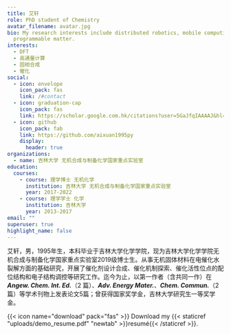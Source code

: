 ```yaml
---
title: 艾轩
role: PhD student of Chemistry
avatar_filename: avatar.jpg
bio: My research interests include distributed robotics, mobile computing and
  programmable matter.
interests:
  - DFT
  - 高通量计算
  - 固相合成
  - 催化
social:
  - icon: envelope
    icon_pack: fas
    link: /#contact
  - icon: graduation-cap
    icon_pack: fas
    link: https://scholar.google.com.hk/citations?user=5GaJfqIAAAAJ&hl=zh-CN&oi=ao
  - icon: github
    icon_pack: fab
    link: https://github.com/aixuan1995py
    display:
      header: true
organizations:
  - name: 吉林大学 无机合成与制备化学国家重点实验室
education:
  courses:
    - course: 理学博士 无机化学
      institution: 吉林大学 无机合成与制备化学国家重点实验室
      year: 2017-2022
    - course: 理学学士 化学
      institution: 吉林大学
      year: 2013-2017
email: ""
superuser: true
highlight_name: false
---
```

艾轩，男，1995年生，本科毕业于吉林大学化学学院，现为吉林大学化学学院无机合成与制备化学国家重点实验室2019级博士生。从事无机固体材料在电催化水裂解方面的基础研究，开展了催化剂设计合成、催化机制探索、催化活性位点的配位结构和电子结构调控等研究工作。迄今为止，以第一作者（含共同一作）在***Angew. Chem. Int. Ed.***（2 篇）、***Adv. Energy Mater.***、***Chem. Commun.***（2篇）等学术刊物上发表论文5篇；曾获得国家奖学金，吉林大学研究生一等奖学金。

{{< icon name="download" pack="fas" >}} Download my {{< staticref "uploads/demo_resume.pdf" "newtab" >}}resumé{{< /staticref >}}.